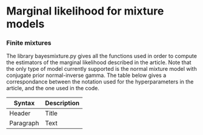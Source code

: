 # Marginal likelihood for mixture models

### Finite mixtures

The library bayesmixture.py gives all the functions used in order to compute the estimators of the marginal likelihood described in the article. Note that the only type of model currently supported is the normal mixture model with conjugate prior normal-inverse gamma. 
The table below gives a correspondance between the notation used for the hyperparameters in the article, and the one used in the code.

| Syntax      | Description |
| ----------- | ----------- |
| Header      | Title       |
| Paragraph   | Text        |